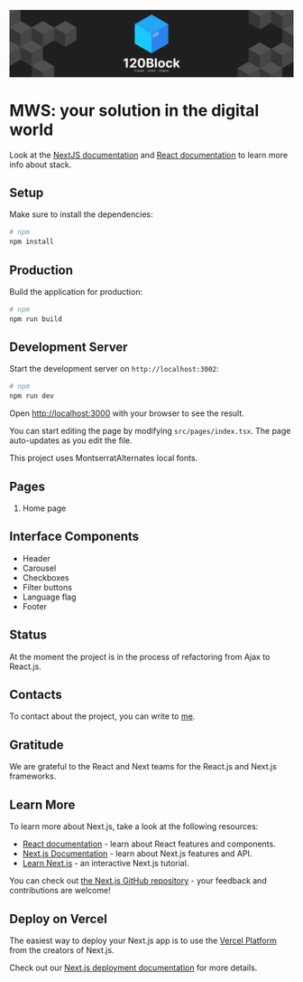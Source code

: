 ![Image alt](https://github.com/120-block/120SocialNetwork/blob/dev/public/Frame%20120block.png)

# MWS: your solution in the digital world

Look at the [NextJS documentation](https://nextjs.org/docs) and [React documentation](https://nextjs.org/docs) to learn more info about stack.

## Setup

Make sure to install the dependencies:

```bash
# npm
npm install
```

## Production

Build the application for production:

```bash
# npm
npm run build
```

## Development Server

Start the development server on `http://localhost:3002`:

```bash
# npm
npm run dev
```

Open [http://localhost:3000](http://localhost:3000) with your browser to see the result.

You can start editing the page by modifying `src/pages/index.tsx`. The page auto-updates as you edit the file.

This project uses MontserratAlternates local fonts.

## Pages

1. Home page

## Interface Components

- Header
- Carousel
- Checkboxes
- Filter buttons
- Language flag
- Footer

## Status

At the moment the project is in the process of refactoring from Ajax to React.js.

## Contacts

To contact about the project, you can write to [me](https://t.me/korolev_2512).

## Gratitude

We are grateful to the React and Next teams for the React.js and Next.js frameworks.

## Learn More

To learn more about Next.js, take a look at the following resources:

- [React documentation](https://nextjs.org/docs) - learn about React features and components.
- [Next.js Documentation](https://nextjs.org/docs) - learn about Next.js features and API.
- [Learn Next.js](https://nextjs.org/learn) - an interactive Next.js tutorial.

You can check out [the Next.js GitHub repository](https://github.com/vercel/next.js/) - your feedback and contributions are welcome!

## Deploy on Vercel

The easiest way to deploy your Next.js app is to use the [Vercel Platform](https://vercel.com/new?utm_medium=default-template&filter=next.js&utm_source=create-next-app&utm_campaign=create-next-app-readme) from the creators of Next.js.

Check out our [Next.js deployment documentation](https://nextjs.org/docs/deployment) for more details.

